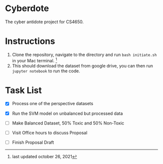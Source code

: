# Cyberdote
The cyber antidote project for CS4650. 

# Instructions 


1. Clone the repository, navigate to the directory and run `bash initiate.sh` in your Mac terminal. [^1]
2. This should download the dataset from google drive, you can then run `jupyter notebook` to run the code. 

# Task List
- [x] Process one of the perspective datasets
- [x] Run the SVM model on unbalanced but processed data
- [ ] Make Balanced Dataset, 50% Toxic and 50% Non-Toxic
- [ ] Visit Office hours to discuss Proposal
- [ ] Finish Proposal Draft


[^1]: last updated october 26, 2021
